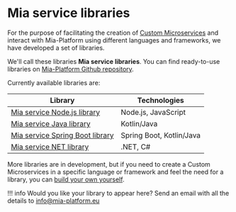 # Mia service libraries
For the purpose of facilitating the creation of [Custom Microservices](./../development_suite/api-console/api-design/plugin_baas_4.md) and interact with Mia-Platform using different languages and frameworks, we have developed a set of libraries.

We'll call these libraries **Mia service libraries**. You can find ready-to-use libraries on [Mia-Platform Github repository](https://github.com/mia-platform).

Currently available libraries are:


| **Library** | **Technologies** |
| ------|------------|
|[Mia service Node.js library](https://github.com/mia-platform/custom-plugin-lib)|Node.js, JavaScript|
|[Mia service Java library](https://github.com/mia-platform/custom-plugin-java)| Kotlin/Java|
|[Mia service Spring Boot library](https://github.com/mia-platform/custom-plugin-java-springboot)|Spring Boot, Kotlin/Java  |
|[Mia service NET library](https://github.com/mia-platform/Mia-service-Net-Library)|.NET, C#|


More libraries are in development, but if you need to create a Custom Microservices in a specific language or framework and feel the need for a library, you can [build your own yourself](./create-new-library.md).

!!! info
    Would you like your library to appear here? Send an email with all the details to [info@mia-platform.eu](mailto:info@mia-platform.eu)



